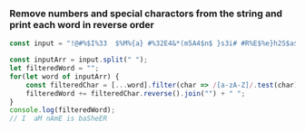 
### Remove numbers and special charactors from the string and print each word in reverse order
```js
const input = "!@#%$I%33  $%M%{a} #%32E4&*(m5A4$n$ }s3i# #R%E$%e}h2S$a$b$";

const inputArr = input.split(" ");
let filteredWord = "";
for(let word of inputArr) {
    const filteredChar = [...word].filter(char => /[a-zA-Z]/.test(char));
    filteredWord += filteredChar.reverse().join("") + " ";
}
console.log(filteredWord);
// I  aM nAmE is baSheER 
```

